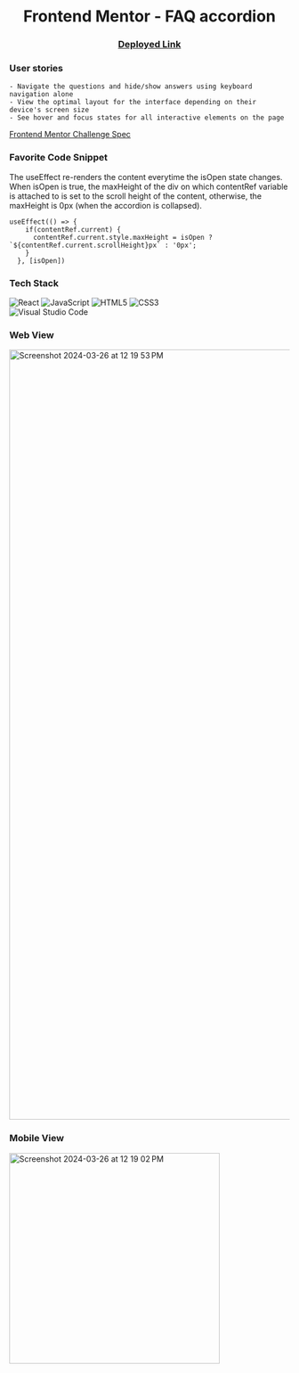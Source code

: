 
<div align="center">  
    
# Frontend Mentor - FAQ accordion 
### [Deployed Link](https://daltobello.github.io/faq-accordion/)

</div>

### User stories
```- Hide/Show the answer to a question when the question is clicked
- Navigate the questions and hide/show answers using keyboard navigation alone
- View the optimal layout for the interface depending on their device's screen size
- See hover and focus states for all interactive elements on the page
```

[Frontend Mentor Challenge Spec](https://www.frontendmentor.io/challenges/faq-accordion-wyfFdeBwBz)

### Favorite Code Snippet
The useEffect re-renders the content everytime the isOpen state changes. When isOpen is true, the maxHeight of the div on which contentRef variable is attached to is set to the scroll height of the content, otherwise, the maxHeight is 0px (when the accordion is collapsed).
```
useEffect(() => {
    if(contentRef.current) {
      contentRef.current.style.maxHeight = isOpen ? `${contentRef.current.scrollHeight}px` : '0px';
    }
  }, [isOpen])
```

### Tech Stack

![React](https://img.shields.io/badge/react-%2320232a.svg?style=for-the-badge&logo=react&logoColor=%2361DAFB)
![JavaScript](https://img.shields.io/badge/javascript-%23323330.svg?style=for-the-badge&logo=javascript&logoColor=%23F7DF1E)
![HTML5](https://img.shields.io/badge/html5-%23E34F26.svg?style=for-the-badge&logo=html5&logoColor=white) 
![CSS3](https://img.shields.io/badge/css3-%231572B6.svg?style=for-the-badge&logo=css3&logoColor=white)
</br>
![Visual Studio Code](https://img.shields.io/badge/Visual%20Studio%20Code-0078d7.svg?style=for-the-badge&logo=visual-studio-code&logoColor=white)


### Web View
<img width="1382" alt="Screenshot 2024-03-26 at 12 19 53 PM" src="https://github.com/daltobello/faq-accordion/assets/130494366/64083400-399b-4662-be34-eb6e1691ffc2">

### Mobile View
<img width="378" alt="Screenshot 2024-03-26 at 12 19 02 PM" src="https://github.com/daltobello/faq-accordion/assets/130494366/62f0d59b-24f5-4df9-b680-d2ebf82f5f8e">


